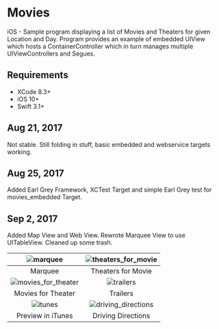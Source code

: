 # Movies
iOS - Sample program displaying a list of Movies and Theaters for given Location and Day. Program provides an example of embedded UIView which hosts a ContainerController which in turn manages multiple UIViewControllers and Segues.

## Requirements

- XCode 8.3+
- iOS 10+
- Swift 3.1+


## Aug 21, 2017
Not stable. Still folding in stuff, basic embedded and webservice targets working.

## Aug 25, 2017
Added Earl Grey Framework, XCTest Target and simple Earl Grey test for movies_embedded Target.

## Sep 2, 2017
Added Map View and Web View. Rewrote Marquee View to use UITableView. Cleaned up some trash.

![marquee](https://user-images.githubusercontent.com/4106530/30089364-21c7bf20-9261-11e7-823b-794557a4c284.png) | ![theaters_for_movie](https://user-images.githubusercontent.com/4106530/30089368-253cb67e-9261-11e7-8bad-536ca0fc31bd.png) |
:-------------------------:|:-------------------------:
Marquee | Theaters for Movie |
![movies_for_theater](https://user-images.githubusercontent.com/4106530/30089370-270bd368-9261-11e7-9a6a-29d667dc1e56.png) | ![trailers](https://user-images.githubusercontent.com/4106530/30089375-2a1f555c-9261-11e7-923d-22cbc7bf42b7.png) |
Movies for Theater | Trailers |
![itunes](https://user-images.githubusercontent.com/4106530/30089385-36007a5e-9261-11e7-987c-97c8dcdcf388.png) | ![driving_directions](https://user-images.githubusercontent.com/4106530/30089388-3a0966b0-9261-11e7-8800-fb6752e8a7ab.png) |
Preview in iTunes | Driving Directions
